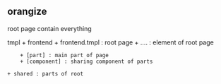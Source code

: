 
## orangize 

root page contain everything 

tmpl
    + frontend
        + frontend.tmpl : root page 
        + .... : element of root page

        + [part] : main part of page
        + [component] : sharing component of parts
        
    + shared : parts of root